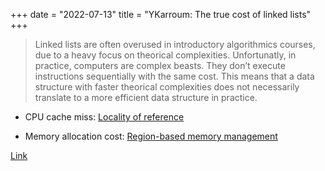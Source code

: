 +++
date = "2022-07-13"
title = "YKarroum: The true cost of linked lists"
+++

> Linked lists are often overused in introductory algorithmics courses, due to a heavy focus on theorical complexities. Unfortunatly, in practice, computers are complex beasts. They don’t execute instructions sequentially with the same cost. This means that a data structure with faster theorical complexities does not necessarily translate to a more efficient data structure in practice.

* CPU cache miss: [Locality of reference](https://en.wikipedia.org/wiki/Locality_of_reference)

* Memory allocation cost: [Region-based memory management](https://en.wikipedia.org/wiki/Region-based_memory_management)

[Link](http://ykarroum.com/2022/05/30/true-cost-list/)
